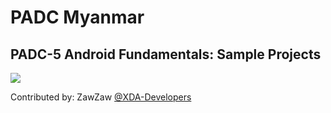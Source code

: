 # PADC Myanmar
## PADC-5 Android Fundamentals: Sample Projects

<img src="https://miro.medium.com/fit/c/240/240/1*Dsm9HO6o4KyvQUwCN3lJjA.png" />

Contributed by: ZawZaw [@XDA-Developers](https://forum.xda-developers.com/member.php?u=7581611)
